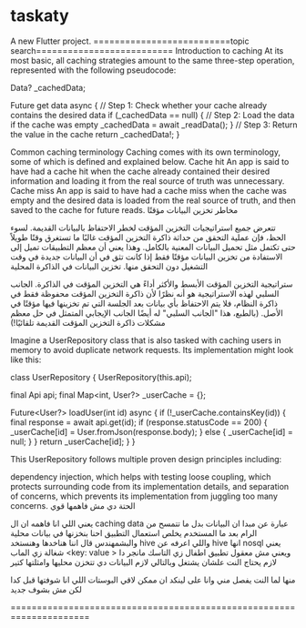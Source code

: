 # taskaty

A new Flutter project.
==========================topic search==========================
Introduction to caching
At its most basic, all caching strategies amount to the same three-step operation, represented with the following pseudocode:

Data? _cachedData;

Future<Data> get data async {
    // Step 1: Check whether your cache already contains the desired data
    if (_cachedData == null) {
        // Step 2: Load the data if the cache was empty
        _cachedData = await _readData();
    }
    // Step 3: Return the value in the cache
    return _cachedData!;
}

Common caching terminology
Caching comes with its own terminology, some of which is defined and explained below.
Cache hit
An app is said to have had a cache hit when the cache already contained their desired information and loading it from the real source of truth was unnecessary.
Cache miss
An app is said to have had a cache miss when the cache was empty and the desired data is loaded from the real source of truth, and then saved to the cache for future reads.
مخاطر تخزين البيانات مؤقتًا


تتعرض جميع استراتيجيات التخزين المؤقت لخطر الاحتفاظ بالبيانات القديمة. لسوء الحظ،
 فإن عملية التحقق من حداثة ذاكرة التخزين المؤقت غالبًا ما تستغرق وقتًا طويلاً حتى تكتمل مثل تحميل البيانات المعنية بالكامل. وهذا يعني أن معظم التطبيقات تميل إلى الاستفادة من تخزين البيانات مؤقتًا فقط إذا كانت تثق في أن البيانات جديدة في وقت التشغيل دون التحقق منها.
 تخزين البيانات في الذاكرة المحلية

 ستراتيجية التخزين المؤقت الأبسط والأكثر أداءً هي التخزين المؤقت في الذاكرة. الجانب السلبي لهذه الاستراتيجية هو أنه نظرًا لأن ذاكرة التخزين المؤقت محفوظة فقط في ذاكرة النظام، فلا يتم الاحتفاظ بأي بيانات بعد الجلسة التي تم تخزينها فيها مؤقتًا في الأصل. (بالطبع، هذا "الجانب السلبي" له أيضًا الجانب الإيجابي المتمثل في حل معظم مشكلات ذاكرة التخزين المؤقت القديمة تلقائيًا!)

 Imagine a UserRepository class that is also tasked with caching users in memory to avoid duplicate network requests. Its implementation might look like this:




 class UserRepository {
  UserRepository(this.api);
  
  final Api api;
  final Map<int, User?> _userCache = {};

  Future<User?> loadUser(int id) async {
    if (!_userCache.containsKey(id)) {
      final response = await api.get(id);
      if (response.statusCode == 200) {
        _userCache[id] = User.fromJson(response.body);
      } else {
        _userCache[id] = null;
      }
    }
    return _userCache[id];
  }
}

This UserRepository follows multiple proven design principles including:

dependency injection, which helps with testing
loose coupling, which protects surrounding code from its implementation details, and
separation of concerns, which prevents its implementation from juggling too many concerns.              الحتة دي مش فاهمها قوي   

يعني اللي انا فاهمه ان ال caching data عبارة عن مبدا ان البيانات بدل ما تتمسح من الرام بعد ما المستخدم يخلص استعمال التطبيق   احنا بنخزنها في بيانات محلية والبشمهندس قال اننا هناخدها وهنستخد hive واللي اعرفه عن hive انها nosql  يعني شغالة زي الماب <key: value >   ويعني مش معقول تطبيق اطفال زي التاسك مانجر دا لازم يحتاج النت علشان يشتغل وبالتالي لازم البيانات دي تتخزن محليها  وامثلتها كتير 


منها لما النت يفصل مني وانا على لينكد ان ممكن لاقي البوستات اللي انا شوفتها قبل كدا لكن مش بشوف جديد   


=====================================================================



